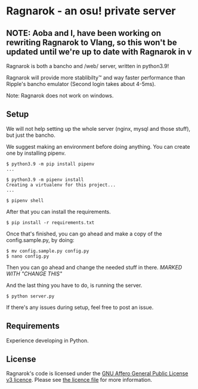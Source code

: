 # Ragnarok - an osu! private server
## NOTE: Aoba and I, have been working on rewriting Ragnarok to Vlang, so this won't be updated until we're up to date with Ragnarok in v
Ragnarok is both a bancho and /web/ server, written in python3.9!

Ragnarok will provide more stablibilty:tm: and way faster performance than Ripple's bancho emulator (Second login takes about 4-5ms).

Note: Ragnarok does not work on windows.

## Setup
We will not help setting up the whole server (nginx, mysql and those stuff), but just the bancho.

We suggest making an environment before doing anything. You can create one by installing pipenv.
```
$ python3.9 -m pip install pipenv
...

$ python3.9 -m pipenv install
Creating a virtualenv for this project...
...

$ pipenv shell
```

After that you can install the requirements.
```
$ pip install -r requirements.txt
```

Once that's finished, you can go ahead and make a copy of the config.sample.py, by doing:
```
$ mv config.sample.py config.py
$ nano config.py
```

Then you can go ahead and change the needed stuff in there. *MARKED WITH "CHANGE THIS"*

And the last thing you have to do, is running the server.
```
$ python server.py
```

If there's any issues during setup, feel free to post an issue.

## Requirements
Experience developing in Python.

## License
Ragnarok's code is licensed under the [GNU Affero General Public License v3 licence](https://tldrlegal.com/license/gnu-affero-general-public-license-v3-(agpl-3.0)). Please see [the licence file](https://github.com/osumitsuha/Ragnarok/blob/main/LICENSE) for more information.
